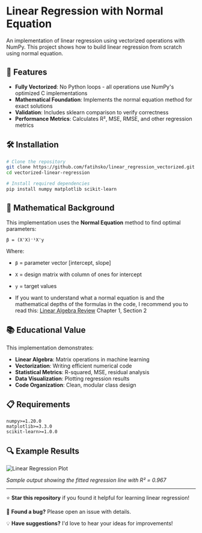 # Linear Regression with Normal Equation

An implementation of linear regression using vectorized operations with NumPy. This project shows how to build linear regression from scratch using normal equation.

## 🚀 Features

- **Fully Vectorized**: No Python loops - all operations use NumPy's optimized C implementations
- **Mathematical Foundation**: Implements the normal equation method for exact solutions
- **Validation**: Includes sklearn comparison to verify correctness
- **Performance Metrics**: Calculates R², MSE, RMSE, and other regression metrics

## 🛠️ Installation

```bash
# Clone the repository
git clone https://github.com/fatihsko/linear_regression_vectorized.git
cd vectorized-linear-regression

# Install required dependencies
pip install numpy matplotlib scikit-learn
```

## 🔬 Mathematical Background

This implementation uses the **Normal Equation** method to find optimal parameters:

```
β = (X'X)⁻¹X'y
```

Where:
- `β` = parameter vector [intercept, slope]
- `X` = design matrix with column of ones for intercept
- `y` = target values
  
- If you want to understand what a normal equation is and the mathematical depths of the formulas in the code, I recommend you to read this:
  [Linear Algebra Review](https://cs229.stanford.edu/main_notes.pdf) Chapter 1, Section 2

## 📚 Educational Value

This implementation demonstrates:

- **Linear Algebra**: Matrix operations in machine learning
- **Vectorization**: Writing efficient numerical code
- **Statistical Metrics**: R-squared, MSE, residual analysis
- **Data Visualization**: Plotting regression results
- **Code Organization**: Clean, modular class design


## 📋 Requirements

```
numpy>=1.20.0
matplotlib>=3.3.0
scikit-learn>=1.0.0
```
  
## 🔍 Example Results

![Linear Regression Plot](images/regression_plot.png)

*Sample output showing the fitted regression line with R² = 0.967*

---

⭐ **Star this repository** if you found it helpful for learning linear regression!

🐛 **Found a bug?** Please open an issue with details.

💡 **Have suggestions?** I'd love to hear your ideas for improvements!
